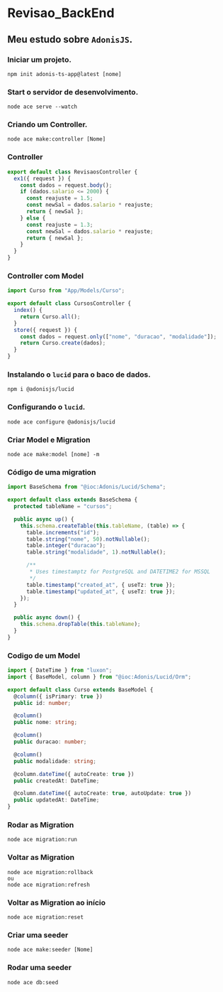 # Revisao_BackEnd

## Meu estudo sobre `AdonisJS`.

### Iniciar um projeto.

    npm init adonis-ts-app@latest [nome]

### Start o servidor de desenvolvimento.

    node ace serve --watch

### Criando um Controller.

    node ace make:controller [Nome]

### Controller

```ts
export default class RevisaosController {
  ex1({ request }) {
    const dados = request.body();
    if (dados.salario <= 2000) {
      const reajuste = 1.5;
      const newSal = dados.salario * reajuste;
      return { newSal };
    } else {
      const reajuste = 1.3;
      const newSal = dados.salario * reajuste;
      return { newSal };
    }
  }
}
```

### Controller com Model

```ts
import Curso from "App/Models/Curso";

export default class CursosController {
  index() {
    return Curso.all();
  }
  store({ request }) {
    const dados = request.only(["nome", "duracao", "modalidade"]);
    return Curso.create(dados);
  }
}
```

### Instalando o `lucid` para o baco de dados.

    npm i @adonisjs/lucid

### Configurando o `lucid`.

    node ace configure @adonisjs/lucid

### Criar Model e Migration

    node ace make:model [nome] -m

### Código de uma migration

```ts
import BaseSchema from "@ioc:Adonis/Lucid/Schema";

export default class extends BaseSchema {
  protected tableName = "cursos";

  public async up() {
    this.schema.createTable(this.tableName, (table) => {
      table.increments("id");
      table.string("nome", 50).notNullable();
      table.integer("duracao");
      table.string("modalidade", 1).notNullable();

      /**
       * Uses timestamptz for PostgreSQL and DATETIME2 for MSSQL
       */
      table.timestamp("created_at", { useTz: true });
      table.timestamp("updated_at", { useTz: true });
    });
  }

  public async down() {
    this.schema.dropTable(this.tableName);
  }
}
```

### Codigo de um Model

```ts
import { DateTime } from "luxon";
import { BaseModel, column } from "@ioc:Adonis/Lucid/Orm";

export default class Curso extends BaseModel {
  @column({ isPrimary: true })
  public id: number;

  @column()
  public nome: string;

  @column()
  public duracao: number;

  @column()
  public modalidade: string;

  @column.dateTime({ autoCreate: true })
  public createdAt: DateTime;

  @column.dateTime({ autoCreate: true, autoUpdate: true })
  public updatedAt: DateTime;
}
```

### Rodar as Migration

    node ace migration:run

### Voltar as Migration

    node ace migration:rollback
    ou
    node ace migration:refresh

### Voltar as Migration ao início

    node ace migration:reset

### Criar uma seeder

    node ace make:seeder [Nome]

### Rodar uma seeder

    node ace db:seed
